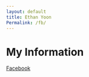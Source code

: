 ```yaml
---
layout: default
title: Ethan Yoon
Permalink: /fb/
---
```

# My Information
[Facebook](https://facebook.com/jwy88)

